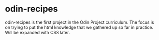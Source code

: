 # odin-recipes
odin-recipes is the first project in the Odin Project curriculum. The focus is on trying to put the html knowledge that we gathered up so far in practice. Will be expanded with CSS later.
